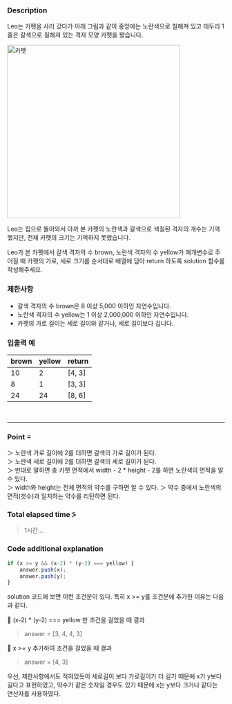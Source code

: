 ### Description
Leo는 카펫을 사러 갔다가 아래 그림과 같이 중앙에는 노란색으로 칠해져 있고 테두리 1줄은 갈색으로 칠해져 있는 격자 모양 카펫을 봤습니다.

<img src='https://grepp-programmers.s3.ap-northeast-2.amazonaws.com/files/production/b1ebb809-f333-4df2-bc81-02682900dc2d/carpet.png' alt='카펫' width='400' /><br />

Leo는 집으로 돌아와서 아까 본 카펫의 노란색과 갈색으로 색칠된 격자의 개수는 기억했지만, 전체 카펫의 크기는 기억하지 못했습니다.

Leo가 본 카펫에서 갈색 격자의 수 brown, 노란색 격자의 수 yellow가 매개변수로 주어질 때 카펫의 가로, 세로 크기를 순서대로 배열에 담아 return 하도록 solution 함수를 작성해주세요.

### 제한사항
* 갈색 격자의 수 brown은 8 이상 5,000 이하인 자연수입니다.
* 노란색 격자의 수 yellow는 1 이상 2,000,000 이하인 자연수입니다.
* 카펫의 가로 길이는 세로 길이와 같거나, 세로 길이보다 깁니다.

### 입출력 예
| brown  |  yellow  |  return  |
|--------|----------|----------|
|   10	 |     2	|  [4, 3]  |
|   8	 |     1	|  [3, 3]  |
|   24	 |     24	|  [8, 6]  |

<br />

---
### Point ⍨
＞ 노란색 가로 길이에 2를 더하면 갈색의 가로 길이가 된다. <br />
＞ 노란색 세로 길이에 2를 더하면 갈색의 세로 길이가 된다. <br />
＞ 반대로 말하면 총 카펫 면적에서 width - 2 * height - 2를 하면 노란색의 면적을 알 수 있다. <br />
＞ width와 height는 전체 면적의 약수를 구하면 알 수 있다.
＞ 약수 중에서 노란색의 면적(갯수)과 일치하는 약수를 리턴하면 된다.

### Total elapsed time ⍩
> 1시간...

### Code additional explanation
```javascript
if (x >= y && (x-2) * (y-2) === yellow) {
    answer.push(x);
    answer.push(y);
}
```
solution 코드에 보면 이런 조건문이 있다. 특히 x >= y를 조건문에 추가한 이유는 다음과 같다.

🔻 (x-2) * (y-2) === yellow 만 조건을 걸었을 때 결과 
> answer = [3, 4, 4, 3]

🔻 x >= y 추가하여 조건을 걸었을 때 결과
> answer = [4, 3]

우선, 제한사항에서도 적혀있듯이 세로길이 보다 가로길이가 더 길기 때문에 x가 y보다 길다고 표현하였고,
약수가 같은 숫자일 경우도 있기 때문에 x는 y보다 크거나 같다는 연산자를 사용하였다. 